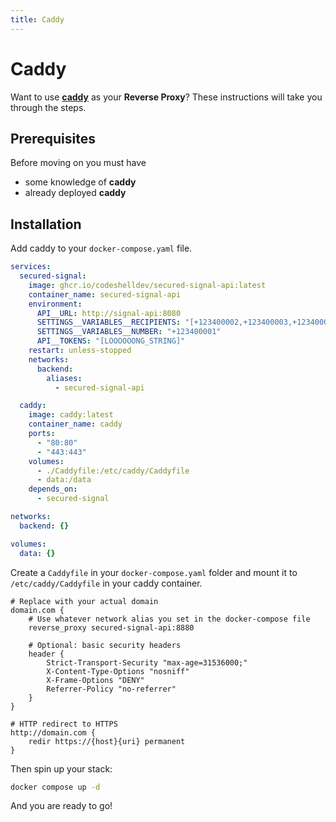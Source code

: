 ```yaml
---
title: Caddy
---
```


# Caddy

Want to use [**caddy**](https://github.com/caddyserver/caddy) as your **Reverse Proxy**?
These instructions will take you through the steps.

## Prerequisites

Before moving on you must have

- some knowledge of **caddy**
- already deployed **caddy**

## Installation

Add caddy to your `docker-compose.yaml` file.

```yaml
services:
  secured-signal:
    image: ghcr.io/codeshelldev/secured-signal-api:latest
    container_name: secured-signal-api
    environment:
      API__URL: http://signal-api:8080
      SETTINGS__VARIABLES__RECIPIENTS: "[+123400002,+123400003,+123400004]"
      SETTINGS__VARIABLES__NUMBER: "+123400001"
      API__TOKENS: "[LOOOOOONG_STRING]"
    restart: unless-stopped
    networks:
      backend:
        aliases:
          - secured-signal-api

  caddy:
    image: caddy:latest
    container_name: caddy
    ports:
      - "80:80"
      - "443:443"
    volumes:
      - ./Caddyfile:/etc/caddy/Caddyfile
      - data:/data
    depends_on:
      - secured-signal

networks:
  backend: {}

volumes:
  data: {}
```

Create a `Caddyfile` in your `docker-compose.yaml` folder and mount it to `/etc/caddy/Caddyfile` in your caddy container.

```apacheconf
# Replace with your actual domain
domain.com {
    # Use whatever network alias you set in the docker-compose file
    reverse_proxy secured-signal-api:8880

    # Optional: basic security headers
    header {
        Strict-Transport-Security "max-age=31536000;"
        X-Content-Type-Options "nosniff"
        X-Frame-Options "DENY"
        Referrer-Policy "no-referrer"
    }
}

# HTTP redirect to HTTPS
http://domain.com {
    redir https://{host}{uri} permanent
}
```

Then spin up your stack:

```bash
docker compose up -d
```

And you are ready to go!
